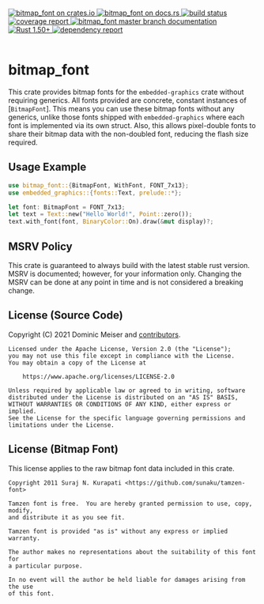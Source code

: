 <br/>
<div>
	<a href="https://crates.io/crates/bitmap_font">
		<img alt="bitmap_font on crates.io" src="https://img.shields.io/crates/v/bitmap_font.svg"/>
	</a>
	<a href="https://docs.rs/bitmap_font">
    	<img alt="bitmap_font on docs.rs" src="https://docs.rs/bitmap_font/badge.svg"/>
	</a>
	<a href="https://github.com/msrd0/bitmap_font/actions/workflows/rust.yml">
		<img alt="build status" src="https://github.com/msrd0/bitmap_font/actions/workflows/rust.yml/badge.svg"/>
	</a>
	<a href="https://msrd0.github.io/bitmap_font/tarpaulin-report.html">
		<img alt="coverage report" src="https://msrd0.github.io/bitmap_font/coverage.svg"/>
	</a>
	<a href="https://msrd0.github.io/bitmap_font/doc/bitmap_font/index.html">
		<img alt="bitmap_font master branch documentation" src="https://img.shields.io/badge/docs-master-blue.svg"/>
	</a>
    <a href="https://blog.rust-lang.org/2020/12/31/Rust-1.50.0.html">
        <img alt="Rust 1.50+" src="https://img.shields.io/badge/rustc-1.50+-orange.svg"/>
    </a>
	<a href="https://deps.rs/repo/github/msrd0/bitmap_font">
		<img alt="dependency report" src="https://deps.rs/repo/github/msrd0/bitmap_font/status.svg"/>
	</a>
</div>
<br/>

# bitmap_font

This crate provides bitmap fonts for the `embedded-graphics` crate without requiring generics. All
fonts provided are concrete, constant instances of [`BitmapFont`]. This means you can use these
bitmap fonts without any generics, unlike those fonts shipped with `embedded-graphics` where each
font is implemented via its own struct. Also, this allows pixel-double fonts to share their bitmap
data with the non-doubled font, reducing the flash size required.

## Usage Example

```rust
use bitmap_font::{BitmapFont, WithFont, FONT_7x13};
use embedded_graphics::{fonts::Text, prelude::*};

let font: BitmapFont = FONT_7x13;
let text = Text::new("Hello World!", Point::zero());
text.with_font(font, BinaryColor::On).draw(&mut display)?;
```

## MSRV Policy

This crate is guaranteed to always build with the latest stable rust version. MSRV is documented; however, for your
information only. Changing the MSRV can be done at any point in time and is not considered a breaking change.

## License (Source Code)

Copyright (C) 2021 Dominic Meiser and [contributors](https://github.com/msrd0/bitmap_font/graphs/contributors).

```
Licensed under the Apache License, Version 2.0 (the "License");
you may not use this file except in compliance with the License.
You may obtain a copy of the License at

	https://www.apache.org/licenses/LICENSE-2.0

Unless required by applicable law or agreed to in writing, software
distributed under the License is distributed on an "AS IS" BASIS,
WITHOUT WARRANTIES OR CONDITIONS OF ANY KIND, either express or implied.
See the License for the specific language governing permissions and
limitations under the License.
```

## License (Bitmap Font)

This license applies to the raw bitmap font data included in this crate.

```
Copyright 2011 Suraj N. Kurapati <https://github.com/sunaku/tamzen-font>

Tamzen font is free.  You are hereby granted permission to use, copy, modify,
and distribute it as you see fit.

Tamzen font is provided "as is" without any express or implied warranty.

The author makes no representations about the suitability of this font for
a particular purpose.

In no event will the author be held liable for damages arising from the use
of this font.
```
